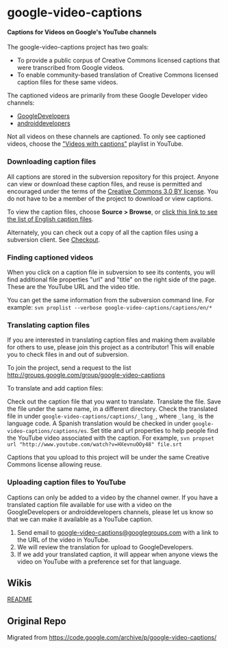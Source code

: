 # google-video-captions
#### Captions for Videos on Google's YouTube channels

The google-video-captions project has two goals:

* To provide a public corpus of Creative Commons licensed captions that were transcribed from Google videos.
* To enable community-based translation of Creative Commons licensed caption files for these same videos.

The captioned videos are primarily from these Google Developer video channels:

* [GoogleDevelopers](http://www.youtube.com/profile?user=GoogleDevelopers&view=videos)
* [androiddevelopers](http://www.youtube.com/profile?user=androiddevelopers&view=videos)

Not all videos on these channels are captioned. To only see captioned videos, choose the ["Videos with captions"](https://www.youtube.com/playlist?list=PLF8B988C0072C859E) playlist in YouTube.

### Downloading caption files

All captions are stored in the subversion repository for this project. Anyone can view or download these caption files, and reuse is permitted and encouraged under the terms of the [Creative Commons 3.0 BY license](http://creativecommons.org/licenses/by/3.0/). You do not have to be a member of the project to download or view captions.

To view the caption files, choose **Source > Browse**, or [click this link to see the list of English caption files](http://code.google.com/p/google-video-captions/source/browse/trunk/captions/en/).

Alternately, you can check out a copy of all the caption files using a subversion client. See [Checkout](http://code.google.com/p/google-video-captions/source/checkout).

### Finding captioned videos

When you click on a caption file in subversion to see its contents, you will find additional file properties "url" and "title" on the right side of the page. These are the YouTube URL and the video title.

You can get the same information from the subversion command line. For example: 
`svn proplist --verbose google-video-captions/captions/en/*`

### Translating caption files

If you are interested in translating caption files and making them available for others to use, please join this project as a contributor! This will enable you to check files in and out of subversion.

To join the project, send a request to the list http://groups.google.com/group/google-video-captions

To translate and add caption files:

Check out the caption file that you want to translate.
Translate the file.
Save the file under the same name, in a different directory.
Check the translated file in under `google-video-captions/captions/_lang_`, where `_lang_` is the language code. A Spanish translation would be checked in under `google-video-captions/captions/es`.
Set title and url properties to help people find the YouTube video associated with the caption. For example, `svn propset url "http://www.youtube.com/watch?v=HXevnuOOy48" file.srt`

Captions that you upload to this project will be under the same Creative Commons license allowing reuse.

### Uploading caption files to YouTube

Captions can only be added to a video by the channel owner. If you have a translated caption file available for use with a video on the GoogleDevelopers or androiddevelopers channels, please let us know so that we can make it available as a YouTube caption.

1. Send email to google-video-captions@googlegroups.com with a link to the URL of the video in YouTube.
2. We will review the translation for upload to GoogleDevelopers.
3. If we add your translated caption, it will appear when anyone views the video on YouTube with a preference set for that language.

## Wikis
[README](captions/README)

## Original Repo
Migrated from https://code.google.com/archive/p/google-video-captions/

